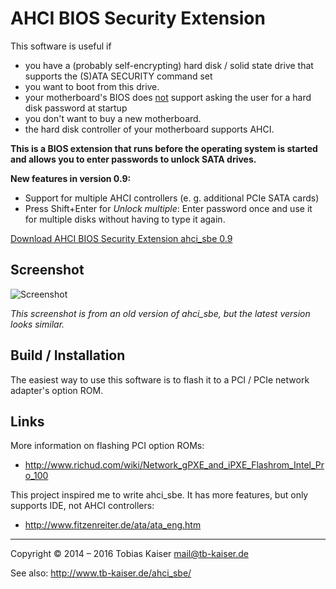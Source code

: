 AHCI BIOS Security Extension
============================

This software is useful if

* you have a (probably self-encrypting) hard disk / solid state drive that supports the (S)ATA SECURITY command set 
* you want to boot from this drive.
* your motherboard's BIOS does <u>not</u> support asking the user for a hard disk password at startup
* you don't want to buy a new motherboard.
* the hard disk controller of your motherboard supports AHCI.

<b>This is a BIOS extension that runs before the operating system is started and allows you to enter passwords to unlock SATA drives.</b>

**New features in version 0.9:**
* Support for multiple AHCI controllers (e. g. additional PCIe SATA cards)
* Press Shift+Enter for *Unlock multiple*: Enter password once and use it for multiple disks without having to type it again.

<a href="http://www.tb-kaiser.de/ahci_sbe/ahci_sbe_0.9.zip">Download AHCI BIOS Security Extension ahci_sbe 0.9</a>

Screenshot
----------
![Screenshot](http://www.tb-kaiser.de/ahci_sbe/screenshot.png)

*This screenshot is from an old version of ahci_sbe, but the latest version looks similar.*

Build / Installation
--------------------

The easiest way to use this software is to flash it to a PCI / PCIe network adapter's option ROM.

## Links

More information on flashing PCI option ROMs:

* <http://www.richud.com/wiki/Network_gPXE_and_iPXE_Flashrom_Intel_Pro_100>

This project inspired me to write ahci_sbe. It has more features, but only supports IDE, not AHCI controllers:

* <http://www.fitzenreiter.de/ata/ata_eng.htm>

----

Copyright &copy; 2014 &ndash; 2016 Tobias Kaiser <mail@tb-kaiser.de>

See also: http://www.tb-kaiser.de/ahci_sbe/
